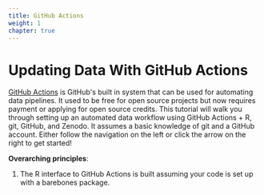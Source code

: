 ```yaml
---
title: GitHub Actions
weight: 1
chapter: true
---
```


# Updating Data With GitHub Actions

[GitHub Actions](https://github.com/features/actions) is GitHub's built in system that can be used for automating data pipelines. 
It used to be free for open source projects but now requires payment or applying for open source credits. This tutorial will walk you through setting up an automated data workflow using GitHub Actions + R, git, GitHub, and Zenodo. It assumes a basic knowledge of git and a GitHub account. Either follow the navigation on the left or click the arrow on the right to get started!

**Overarching principles**: 

1. The R interface to GitHub Actions is built assuming your code is set up with a barebones package.
